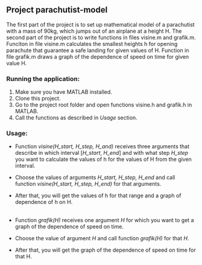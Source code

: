 ## **Project parachutist-model**
The first part of the project is to set up mathematical model of a parachutist with a mass of 90kg, which jumps out of an airplane at a height H. The second part of the project is to write functions in files visine.m and grafik.m. Funciton in file visine.m calculates the smallest heights h for opening parachute that guarantee a safe landing for given values of H. Function in file grafik.m draws a graph of the dependence of speed on time for given value H.

### Running the application:
1. Make sure you have MATLAB installed.
2. Clone this project.
3. Go to the project root folder and open functions visine.h and grafik.h in MATLAB.
4. Call the functions as described in *Usage* section.

### Usage:
* Function *visine(H_start, H_step, H_and)* receives three arguments that describe in which interval [*H_start*, *H_end*] and with what step *H_step* you want to calculate the values of h for the values of H from the given interval.
* Choose the values of arguments *H_start, H_step, H_end* and call function *visine(H_start, H_step, H_end)* for that arguments.
* After that, you will get the values of h for that range and a graph of dependence of h on H.  <br /> <br />
  
* Function *grafik(H)* receives one argument *H* for which you want to get a graph of the dependence of speed on time.
* Choose the value of argument *H* and call function *grafik(H)* for that *H*.
* After that, you will get the graph of the dependence of speed on time for that H.

